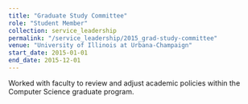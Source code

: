 ```yaml
---
title: "Graduate Study Committee"
role: "Student Member"
collection: service_leadership
permalink: "/service_leadership/2015_grad-study-committee"
venue: "University of Illinois at Urbana-Champaign"
start_date: 2015-01-01
end_date: 2015-12-01
---
```


Worked with faculty to review and adjust academic policies within 
the Computer Science graduate program.
